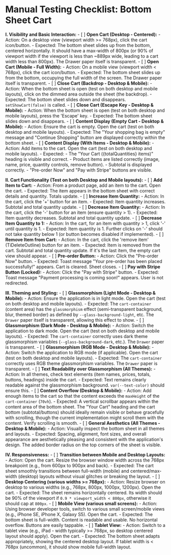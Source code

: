 # Manual Testing Checklist: Bottom Sheet Cart

**I. Visibility and Basic Interaction:**
    - [ ] **Open Cart (Desktop - Centered):**
        - Action: On a desktop view (viewport width >= 768px), click the cart icon/button.
        - Expected: The bottom sheet slides up from the bottom, centered horizontally. It should have a max-width of 800px (or 90% of viewport width if the viewport is less than ~889px wide, leading to a cart width less than 800px). The Drawer paper itself is transparent.
    - [ ] **Open Cart (Mobile - Full Width):**
        - Action: On a mobile view (viewport width < 768px), click the cart icon/button.
        - Expected: The bottom sheet slides up from the bottom, occupying the full width of the screen. The Drawer paper itself is transparent.
    - [ ] **Close Cart (Backdrop - Desktop & Mobile):**
        - Action: When the bottom sheet is open (test on both desktop and mobile layouts), click on the dimmed area outside the sheet (the backdrop).
        - Expected: The bottom sheet slides down and disappears. `setShowCart(false)` is called.
    - [ ] **Close Cart (Escape Key - Desktop & Mobile):**
        - Action: When the bottom sheet is open (test on both desktop and mobile layouts), press the 'Escape' key.
        - Expected: The bottom sheet slides down and disappears.
    - [ ] **Content Display (Empty Cart - Desktop & Mobile):**
        - Action: Ensure the cart is empty. Open the cart (test on both desktop and mobile layouts).
        - Expected: The "Your shopping bag is empty" message and "Continue Shopping" button are displayed correctly within the bottom sheet.
    - [ ] **Content Display (With Items - Desktop & Mobile):**
        - Action: Add items to the cart. Open the cart (test on both desktop and mobile layouts).
        - Expected:
            - The "Your Cart ({totalQuantities} items)" heading is visible and correct.
            - Product items are listed correctly (image, name, price, quantity controls, remove button).
            - Subtotal is displayed correctly.
            - "Pre-order Now" and "Pay with Stripe" buttons are visible.

**II. Cart Functionality (Test on both Desktop and Mobile layouts):**
    - [ ] **Add Item to Cart:**
        - Action: From a product page, add an item to the cart. Open the cart.
        - Expected: The item appears in the bottom sheet with correct details and quantity. Totals update.
    - [ ] **Increase Item Quantity:**
        - Action: In the cart, click the '+' button for an item.
        - Expected: Item quantity increases. Subtotal and total quantity update.
    - [ ] **Decrease Item Quantity:**
        - Action: In the cart, click the '-' button for an item (ensure quantity > 1).
        - Expected: Item quantity decreases. Subtotal and total quantity update.
    - [ ] **Decrease Item Quantity to 1:**
        - Action: In the cart, for an item with quantity > 1, click '-' until quantity is 1.
        - Expected: Item quantity is 1. Further clicks on '-' should not take quantity below 1 (or button becomes disabled if implemented).
    - [ ] **Remove Item from Cart:**
        - Action: In the cart, click the 'remove item' (TiDeleteOutline) button for an item.
        - Expected: Item is removed from the cart. Subtotal and total quantity update. If it's the last item, the empty cart view should appear.
    - [ ] **Pre-order Button:**
        - Action: Click the "Pre-order Now" button.
        - Expected: Toast message "Your pre-order has been placed successfully!" appears. Cart is cleared. Sheet closes.
    - [ ] **Pay with Stripe Button (Locked):**
        - Action: Click the "Pay with Stripe" button.
        - Expected: Toast message "Payment processing is coming soon!" appears. User is not redirected.

**III. Theming and Styling:**
    - [ ] **Glassmorphism (Light Mode - Desktop & Mobile):**
        - Action: Ensure the application is in light mode. Open the cart (test on both desktop and mobile layouts).
        - Expected: The `cart-container` (content area) has the `glassmorphism` effect (semi-transparent background, blur, themed border) as defined by `--glass-background-light`, etc. The `Drawer` paper itself is transparent, allowing this effect to show.
    - [ ] **Glassmorphism (Dark Mode - Desktop & Mobile):**
        - Action: Switch the application to dark mode. Open the cart (test on both desktop and mobile layouts).
        - Expected: The `cart-container` correctly uses dark theme glassmorphism variables (`--glass-background-dark`, etc.). The `Drawer` paper is transparent.
    - [ ] **Glassmorphism (RGB Mode - Desktop & Mobile):**
        - Action: Switch the application to RGB mode (if applicable). Open the cart (test on both desktop and mobile layouts).
        - Expected: The `cart-container` correctly uses RGB theme glassmorphism variables. The `Drawer` paper is transparent.
    - [ ] **Text Readability over Glassmorphism (All Themes):**
        - Action: In all themes, check text elements (item names, prices, totals, buttons, headings) inside the cart.
        - Expected: Text remains clearly readable against the glassmorphism background. `var(--text-color)` should ensure this.
    - [ ] **Content Overflow (Desktop & Mobile):**
        - Action: Add enough items to the cart so that the content exceeds the `maxHeight` of the `cart-container` (`70vh`).
        - Expected: A vertical scrollbar appears within the content area of the bottom sheet. The "Your Cart" heading and the cart bottom (subtotal/buttons) should ideally remain visible or behave gracefully with scrolling, though the current implementation might scroll them with the content. Verify scrolling is smooth.
    - [ ] **General Aesthetics (All Themes - Desktop & Mobile):**
        - Action: Visually inspect the bottom sheet in all themes and layouts.
        - Expected: Spacing, alignment, font sizes, and overall appearance are aesthetically pleasing and consistent with the application's design. The added border radius on the top corners of the sheet is visible.

**IV. Responsiveness:**
    - [ ] **Transition between Mobile and Desktop Layouts:**
        - Action: Open the cart. Resize the browser window width across the 768px breakpoint (e.g., from 600px to 900px and back).
        - Expected: The cart sheet smoothly transitions between full-width (mobile) and centered/max-width (desktop) layouts without visual glitches or breaking the layout.
    - [ ] **Desktop Centering (various widths >= 768px):**
        - Action: Resize browser on desktop to various widths (e.g., 768px, 800px, 1000px, 1200px). Open the cart.
        - Expected: The sheet remains horizontally centered. Its width should be 90% of the viewport if `0.9 * viewport_width < 800px`, otherwise it should cap at `800px`.
    - [ ] **Mobile View (various small screens):**
        - Action: Using browser developer tools, switch to various small screen/mobile views (e.g., iPhone SE, iPhone X, Galaxy S5). Open the cart.
        - Expected: The bottom sheet is full-width. Content is readable and usable. No horizontal overflow. Buttons are easily tappable.
    - [ ] **Tablet View:**
        - Action: Switch to a tablet view (e.g., iPad - width typically >= 768px, so desktop centered layout should apply). Open the cart.
        - Expected: The bottom sheet adapts appropriately, showing the centered desktop layout. If tablet width is < 768px (uncommon), it should show mobile full-width layout.
